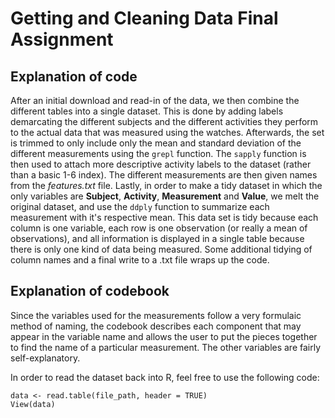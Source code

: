 # Getting and Cleaning Data Final Assignment

## Explanation of code

After an initial download and read-in of the data, we then combine the different tables into a single dataset. This is done by adding labels demarcating the different subjects and the different activities they perform to the actual data that was measured using the watches.  Afterwards, the set is trimmed to only include only the mean and standard deviation of the different measurements using the `grepl` function. The `sapply` function is then used to attach more descriptive activity labels to the dataset (rather than a basic 1-6 index). The different measurements are then given names from the *features.txt* file. Lastly, in order to make a tidy dataset in which the only variables are **Subject**, **Activity**, **Measurement** and **Value**, we melt the original dataset, and use the `ddply` function to summarize each measurement with it's respective mean. This data set is tidy because each column is one variable, each row is one observation (or really a mean of observations), and all information is displayed in a single table because there is only one kind of data being measured. Some additional tidying of column names and a final write to a .txt file wraps up the code.

## Explanation of codebook

Since the variables used for the measurements follow a very formulaic method of naming, the codebook describes each component that may appear in the variable name and allows the user to put the pieces together to find the name of a particular measurement. The other variables are fairly self-explanatory.

In order to read the dataset back into R, feel free to use the following code:

```
data <- read.table(file_path, header = TRUE)
View(data)
```